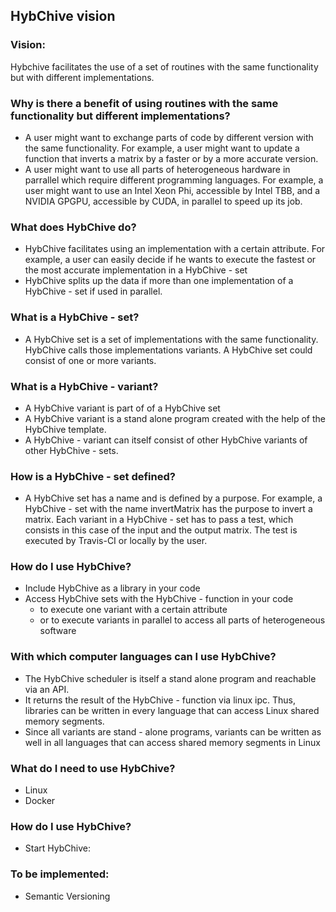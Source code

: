 ## HybChive vision

### Vision:
Hybchive facilitates the use of a set of routines with the same functionality but with different implementations.

### Why is there a benefit of using routines with the same functionality but different implementations?
 - A user might want to exchange parts of code by different version with the same functionality. For example, a user might want to update a function that inverts a matrix by a faster or by a more accurate version.
 - A user might want to use all parts of heterogeneous hardware in parrallel which require different programming languages. For example, a user might want to use an Intel Xeon Phi, accessible by Intel TBB, and a NVIDIA GPGPU, accessible by CUDA, in parallel to speed up its job.

### What does HybChive do?
 - HybChive facilitates using an implementation with a certain attribute. For example, a user can easily decide if he wants to execute the fastest or the most accurate implementation in a HybChive - set
 - HybChive splits up the data if more than one implementation of a HybChive - set if used in parallel.

### What is a HybChive - set?
 - A HybChive set is a set of implementations with the same functionality. HybChive calls those implementations variants. A HybChive set could consist of one or more variants.

### What is a HybChive - variant?
 - A HybChive variant is part of of a HybChive set
 - A HybChive variant is a stand alone program created with the help of the HybChive template.
 - A HybChive - variant can itself consist of other HybChive variants of other HybChive - sets.

### How is a HybChive - set defined?
 - A HybChive set has a name and is defined by a purpose. For example, a HybChive - set with the name invertMatrix has the purpose to invert a matrix. Each variant in a HybChive - set has to pass a test, which consists in this case of the input and the output matrix. The test is executed by Travis-CI or locally by the user.

### How do I use HybChive?
 - Include HybChive as a library in your code
 - Access HybChive sets with the HybChive - function in your code
	 - to execute one variant with a certain attribute
	 - or to execute variants in parallel to access all parts of heterogeneous software

### With which computer languages can I use HybChive?
 - The HybChive scheduler is itself a stand alone program and reachable via an API.
 - It returns the result of the HybChive - function via linux ipc. Thus, libraries can be written in every language that can access Linux shared memory segments.
 - Since all variants are stand - alone programs, variants can be written as well in all languages that can access shared memory segments in Linux

### What do I need to use HybChive?
 - Linux
 - Docker

### How do I use HybChive?
 - Start HybChive:  
  
### To be implemented:
 - Semantic Versioning